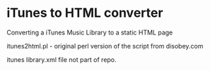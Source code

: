# iTunes to HTML converter 
Converting a iTunes Music Library to a static HTML page

itunes2html.pl - original perl version of the script from disobey.com

itunes library.xml file not part of repo.

